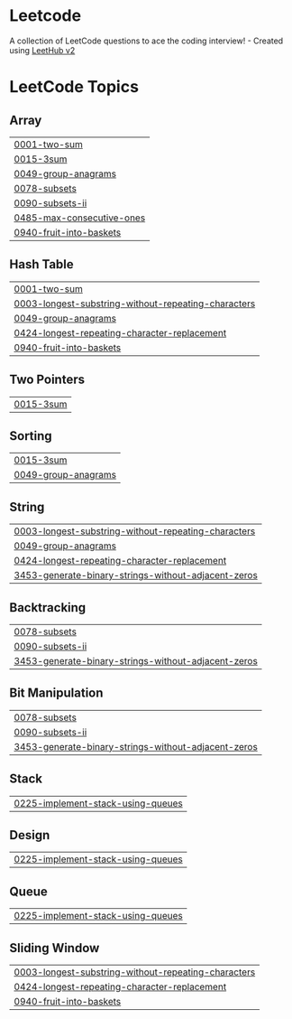 # Leetcode
A collection of LeetCode questions to ace the coding interview! - Created using [LeetHub v2](https://github.com/arunbhardwaj/LeetHub-2.0)

<!---LeetCode Topics Start-->
# LeetCode Topics
## Array
|  |
| ------- |
| [0001-two-sum](https://github.com/Singhal-0507/Leetcode/tree/master/0001-two-sum) |
| [0015-3sum](https://github.com/Singhal-0507/Leetcode/tree/master/0015-3sum) |
| [0049-group-anagrams](https://github.com/Singhal-0507/Leetcode/tree/master/0049-group-anagrams) |
| [0078-subsets](https://github.com/Singhal-0507/Leetcode/tree/master/0078-subsets) |
| [0090-subsets-ii](https://github.com/Singhal-0507/Leetcode/tree/master/0090-subsets-ii) |
| [0485-max-consecutive-ones](https://github.com/Singhal-0507/Leetcode/tree/master/0485-max-consecutive-ones) |
| [0940-fruit-into-baskets](https://github.com/Singhal-0507/Leetcode/tree/master/0940-fruit-into-baskets) |
## Hash Table
|  |
| ------- |
| [0001-two-sum](https://github.com/Singhal-0507/Leetcode/tree/master/0001-two-sum) |
| [0003-longest-substring-without-repeating-characters](https://github.com/Singhal-0507/Leetcode/tree/master/0003-longest-substring-without-repeating-characters) |
| [0049-group-anagrams](https://github.com/Singhal-0507/Leetcode/tree/master/0049-group-anagrams) |
| [0424-longest-repeating-character-replacement](https://github.com/Singhal-0507/Leetcode/tree/master/0424-longest-repeating-character-replacement) |
| [0940-fruit-into-baskets](https://github.com/Singhal-0507/Leetcode/tree/master/0940-fruit-into-baskets) |
## Two Pointers
|  |
| ------- |
| [0015-3sum](https://github.com/Singhal-0507/Leetcode/tree/master/0015-3sum) |
## Sorting
|  |
| ------- |
| [0015-3sum](https://github.com/Singhal-0507/Leetcode/tree/master/0015-3sum) |
| [0049-group-anagrams](https://github.com/Singhal-0507/Leetcode/tree/master/0049-group-anagrams) |
## String
|  |
| ------- |
| [0003-longest-substring-without-repeating-characters](https://github.com/Singhal-0507/Leetcode/tree/master/0003-longest-substring-without-repeating-characters) |
| [0049-group-anagrams](https://github.com/Singhal-0507/Leetcode/tree/master/0049-group-anagrams) |
| [0424-longest-repeating-character-replacement](https://github.com/Singhal-0507/Leetcode/tree/master/0424-longest-repeating-character-replacement) |
| [3453-generate-binary-strings-without-adjacent-zeros](https://github.com/Singhal-0507/Leetcode/tree/master/3453-generate-binary-strings-without-adjacent-zeros) |
## Backtracking
|  |
| ------- |
| [0078-subsets](https://github.com/Singhal-0507/Leetcode/tree/master/0078-subsets) |
| [0090-subsets-ii](https://github.com/Singhal-0507/Leetcode/tree/master/0090-subsets-ii) |
| [3453-generate-binary-strings-without-adjacent-zeros](https://github.com/Singhal-0507/Leetcode/tree/master/3453-generate-binary-strings-without-adjacent-zeros) |
## Bit Manipulation
|  |
| ------- |
| [0078-subsets](https://github.com/Singhal-0507/Leetcode/tree/master/0078-subsets) |
| [0090-subsets-ii](https://github.com/Singhal-0507/Leetcode/tree/master/0090-subsets-ii) |
| [3453-generate-binary-strings-without-adjacent-zeros](https://github.com/Singhal-0507/Leetcode/tree/master/3453-generate-binary-strings-without-adjacent-zeros) |
## Stack
|  |
| ------- |
| [0225-implement-stack-using-queues](https://github.com/Singhal-0507/Leetcode/tree/master/0225-implement-stack-using-queues) |
## Design
|  |
| ------- |
| [0225-implement-stack-using-queues](https://github.com/Singhal-0507/Leetcode/tree/master/0225-implement-stack-using-queues) |
## Queue
|  |
| ------- |
| [0225-implement-stack-using-queues](https://github.com/Singhal-0507/Leetcode/tree/master/0225-implement-stack-using-queues) |
## Sliding Window
|  |
| ------- |
| [0003-longest-substring-without-repeating-characters](https://github.com/Singhal-0507/Leetcode/tree/master/0003-longest-substring-without-repeating-characters) |
| [0424-longest-repeating-character-replacement](https://github.com/Singhal-0507/Leetcode/tree/master/0424-longest-repeating-character-replacement) |
| [0940-fruit-into-baskets](https://github.com/Singhal-0507/Leetcode/tree/master/0940-fruit-into-baskets) |
<!---LeetCode Topics End-->